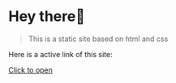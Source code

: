 # Hey there👋
>This is a static site based on html and css

Here is a active link of this site:

[Click to open](https://headphoneproject.netlify.app)
